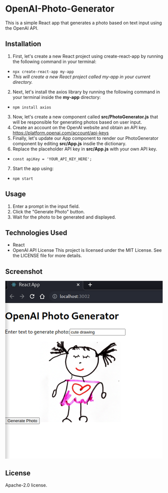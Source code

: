 # OpenAI-Photo-Generator
This is a simple React app that generates a photo based on text input using the OpenAI API.

## Installation
1. First, let's create a new React project using create-react-app by running the following command in your terminal:
- `npx create-react-app my-app`
- *This will create a new React project called my-app in your current directory.*
2. Next, let's install the axios library by running the following command in your terminal inside the **my-app** directory:
- `npm install axios`
3. Now, let's create a new component called **src/PhotoGenerator.js** that will be responsible for generating photos based on user input.
4. Create an account on the OpenAI website and obtain an API key.
https://platform.openai.com/account/api-keys
5. Finally, let's update our App component to render our PhotoGenerator component by editing **src/App.js** insdie the dictionary.
6. Replace the placeholder API key in **src/App.js** with your own API key.
- `const apiKey = 'YOUR_API_KEY_HERE';`
7. Start the app using: 
- `npm start`

## Usage
1. Enter a prompt in the input field.
2. Click the "Generate Photo" button.
3. Wait for the photo to be generated and displayed.

## Technologies Used
- React
- OpenAI API
License
This project is licensed under the MIT License. See the LICENSE file for more details.

## Screenshot
![This is an image](https://github.com/ajee10x/OpenAI-Photo-Generator/blob/main/Screenshot.png)



## License
Apache-2.0 license.
